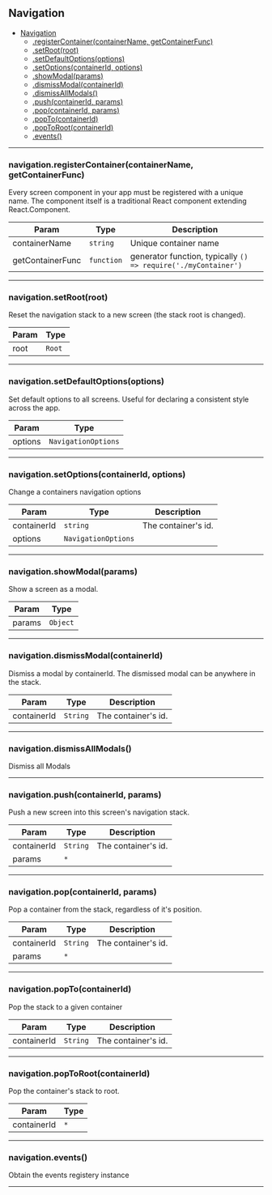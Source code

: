 <a name="Navigation"></a>

## Navigation

* [Navigation](#Navigation)
    * [.registerContainer(containerName, getContainerFunc)](#Navigation+registerContainer)
    * [.setRoot(root)](#Navigation+setRoot)
    * [.setDefaultOptions(options)](#Navigation+setDefaultOptions)
    * [.setOptions(containerId, options)](#Navigation+setOptions)
    * [.showModal(params)](#Navigation+showModal)
    * [.dismissModal(containerId)](#Navigation+dismissModal)
    * [.dismissAllModals()](#Navigation+dismissAllModals)
    * [.push(containerId, params)](#Navigation+push)
    * [.pop(containerId, params)](#Navigation+pop)
    * [.popTo(containerId)](#Navigation+popTo)
    * [.popToRoot(containerId)](#Navigation+popToRoot)
    * [.events()](#Navigation+events)


* * *

<a name="Navigation+registerContainer"></a>

### navigation.registerContainer(containerName, getContainerFunc)
Every screen component in your app must be registered with a unique name. The component itself is a traditional React component extending React.Component.


| Param | Type | Description |
| --- | --- | --- |
| containerName | <code>string</code> | Unique container name |
| getContainerFunc | <code>function</code> | generator function, typically `() => require('./myContainer')` |


* * *

<a name="Navigation+setRoot"></a>

### navigation.setRoot(root)
Reset the navigation stack to a new screen (the stack root is changed).


| Param | Type |
| --- | --- |
| root | <code>Root</code> | 


* * *

<a name="Navigation+setDefaultOptions"></a>

### navigation.setDefaultOptions(options)
Set default options to all screens. Useful for declaring a consistent style across the app.


| Param | Type |
| --- | --- |
| options | <code>NavigationOptions</code> | 


* * *

<a name="Navigation+setOptions"></a>

### navigation.setOptions(containerId, options)
Change a containers navigation options


| Param | Type | Description |
| --- | --- | --- |
| containerId | <code>string</code> | The container's id. |
| options | <code>NavigationOptions</code> |  |


* * *

<a name="Navigation+showModal"></a>

### navigation.showModal(params)
Show a screen as a modal.


| Param | Type |
| --- | --- |
| params | <code>Object</code> | 


* * *

<a name="Navigation+dismissModal"></a>

### navigation.dismissModal(containerId)
Dismiss a modal by containerId. The dismissed modal can be anywhere in the stack.


| Param | Type | Description |
| --- | --- | --- |
| containerId | <code>String</code> | The container's id. |


* * *

<a name="Navigation+dismissAllModals"></a>

### navigation.dismissAllModals()
Dismiss all Modals


* * *

<a name="Navigation+push"></a>

### navigation.push(containerId, params)
Push a new screen into this screen's navigation stack.


| Param | Type | Description |
| --- | --- | --- |
| containerId | <code>String</code> | The container's id. |
| params | <code>\*</code> |  |


* * *

<a name="Navigation+pop"></a>

### navigation.pop(containerId, params)
Pop a container from the stack, regardless of it's position.


| Param | Type | Description |
| --- | --- | --- |
| containerId | <code>String</code> | The container's id. |
| params | <code>\*</code> |  |


* * *

<a name="Navigation+popTo"></a>

### navigation.popTo(containerId)
Pop the stack to a given container


| Param | Type | Description |
| --- | --- | --- |
| containerId | <code>String</code> | The container's id. |


* * *

<a name="Navigation+popToRoot"></a>

### navigation.popToRoot(containerId)
Pop the container's stack to root.


| Param | Type |
| --- | --- |
| containerId | <code>\*</code> | 


* * *

<a name="Navigation+events"></a>

### navigation.events()
Obtain the events registery instance


* * *

